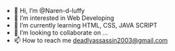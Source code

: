 - 👋 Hi, I’m @Naren-d-luffy
- 👀 I’m interested in Web Developing
- 🌱 I’m currently learning HTML, CSS, JAVA SCRIPT
- 💞️ I’m looking to collaborate on ...
- 📫 How to reach me deadlyassassin2003@gmail.com

<!---
Naren-d-luffy/Naren-d-luffy is a ✨ special ✨ repository because its `README.md` (this file) appears on your GitHub profile.
You can click the Preview link to take a look at your changes.
--->
